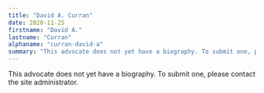 ```yaml
---
title: "David A. Curran"
date: 2020-11-25
firstname: "David A."
lastname: "Curran"
alphaname: "curran-david-a"
summary: "This advocate does not yet have a biography. To submit one, please contact the site administrator."
---
```

This advocate does not yet have a biography. To submit one, please contact the site administrator.

